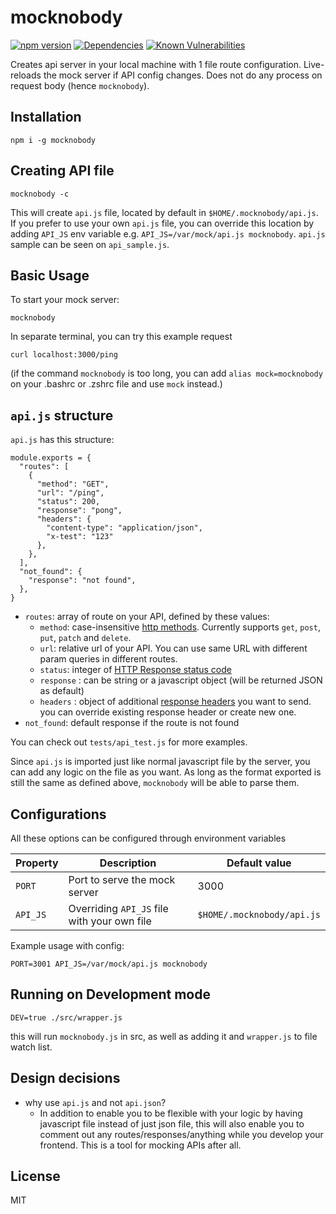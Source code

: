 # mocknobody
[![npm version](https://badge.fury.io/js/mocknobody.svg)](https://badge.fury.io/js/mocknobody) [![Dependencies](https://david-dm.org/kemalelmizan/mocknobody.svg)](https://david-dm.org/kemalelmizan/mocknobody.svg) [![Known Vulnerabilities](https://snyk.io/test/github/kemalelmizan/mocknobody/badge.svg?targetFile=package.json)](https://snyk.io/test/github/kemalelmizan/mocknobody?targetFile=package.json)

Creates api server in your local machine with 1 file route configuration.
Live-reloads the mock server if API config changes.
Does not do any process on request body (hence `mocknobody`).

## Installation
```
npm i -g mocknobody
```

## Creating API file

```
mocknobody -c
```

This will create `api.js` file, located by default in `$HOME/.mocknobody/api.js`.
If you prefer to use your own `api.js` file, you can override this location by adding `API_JS` env variable e.g. `API_JS=/var/mock/api.js mocknobody`.
`api.js` sample can be seen on `api_sample.js`.


## Basic Usage

To start your mock server:
```
mocknobody
```
In separate terminal, you can try this example request
```
curl localhost:3000/ping
```
(if the command `mocknobody` is too long, you can add `alias mock=mocknobody` on your .bashrc or .zshrc file and use `mock` instead.)

## `api.js` structure
`api.js` has this structure:
```
module.exports = {
  "routes": [
    {
      "method": "GET",
      "url": "/ping",
      "status": 200,
      "response": "pong",
      "headers": { 
        "content-type": "application/json",
        "x-test": "123"
      },
    },
  ],
  "not_found": {
    "response": "not found",
  },
}
```
- `routes`: array of route on your API, defined by these values:
  - `method`: case-insensitive [http methods](https://developer.mozilla.org/en-US/docs/Web/HTTP/Methods). Currently supports `get`, `post`, `put`, `patch` and `delete`.
  - `url`: relative url of your API. You can use same URL with different param queries in different routes.
  - `status`: integer of [HTTP Response status code](https://developer.mozilla.org/en-US/docs/Web/HTTP/Status)
  - `response` : can be string or a javascript object (will be returned JSON as default)
  - `headers` : object of additional [response headers](https://developer.mozilla.org/en-US/docs/Glossary/Response_header) you want to send. you can override existing response header or create new one.
- `not_found`: default response if the route is not found

You can check out `tests/api_test.js` for more examples.

Since `api.js` is imported just like normal javascript file by the server, you can add any logic on the file as you want. As long as the format exported is still the same as defined above, `mocknobody` will be able to parse them.

## Configurations
All these options can be configured through environment variables

| Property | Description | Default value |
|-|-|-|
| `PORT` | Port to serve the mock server | 3000 |
| `API_JS` | Overriding `API_JS` file with your own file | `$HOME/.mocknobody/api.js` |

Example usage with config:
```
PORT=3001 API_JS=/var/mock/api.js mocknobody
```

## Running on Development mode
```
DEV=true ./src/wrapper.js
```
this will run `mocknobody.js` in src, as well as adding it and `wrapper.js` to file watch list.

## Design decisions
 - why use `api.js` and not `api.json`?
    - In addition to enable you to be flexible with your logic by having javascript file instead of just json file, this will also enable you to comment out any routes/responses/anything while you develop your frontend. This is a tool for mocking APIs after all.

## License
MIT

